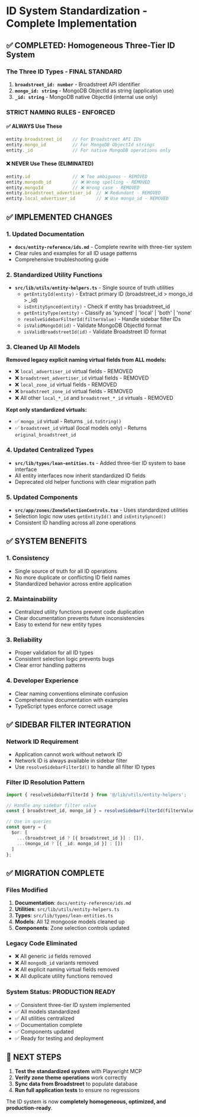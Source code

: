 # ID System Standardization - Complete Implementation

## ✅ **COMPLETED: Homogeneous Three-Tier ID System**

### **The Three ID Types - FINAL STANDARD**

1. **`broadstreet_id: number`** - Broadstreet API identifier
2. **`mongo_id: string`** - MongoDB ObjectId as string (application use)  
3. **`_id: string`** - MongoDB native ObjectId (internal use only)

### **STRICT NAMING RULES - ENFORCED**

#### ✅ **ALWAYS Use These**
```typescript
entity.broadstreet_id    // For Broadstreet API IDs
entity.mongo_id          // For MongoDB ObjectId strings  
entity._id               // For native MongoDB operations only
```

#### ❌ **NEVER Use These (ELIMINATED)**
```typescript
entity.id                // ❌ Too ambiguous - REMOVED
entity.mongodb_id        // ❌ Wrong spelling - REMOVED
entity.mongoId           // ❌ Wrong case - REMOVED
entity.broadstreet_advertiser_id  // ❌ Redundant - REMOVED
entity.local_advertiser_id        // ❌ Use mongo_id - REMOVED
```

## ✅ **IMPLEMENTED CHANGES**

### **1. Updated Documentation**
- **`docs/entity-reference/ids.md`** - Complete rewrite with three-tier system
- Clear rules and examples for all ID usage patterns
- Comprehensive troubleshooting guide

### **2. Standardized Utility Functions**
- **`src/lib/utils/entity-helpers.ts`** - Single source of truth utilities
  - `getEntityId(entity)` - Extract primary ID (broadstreet_id > mongo_id > _id)
  - `isEntitySynced(entity)` - Check if entity has broadstreet_id
  - `getEntityType(entity)` - Classify as 'synced' | 'local' | 'both' | 'none'
  - `resolveSidebarFilterId(filterValue)` - Handle sidebar filter IDs
  - `isValidMongoId(id)` - Validate MongoDB ObjectId format
  - `isValidBroadstreetId(id)` - Validate Broadstreet ID format

### **3. Cleaned Up All Models**
**Removed legacy explicit naming virtual fields from ALL models:**
- ❌ `local_advertiser_id` virtual fields - REMOVED
- ❌ `broadstreet_advertiser_id` virtual fields - REMOVED  
- ❌ `local_zone_id` virtual fields - REMOVED
- ❌ `broadstreet_zone_id` virtual fields - REMOVED
- ❌ All other `local_*_id` and `broadstreet_*_id` virtuals - REMOVED

**Kept only standardized virtuals:**
- ✅ `mongo_id` virtual - Returns `_id.toString()`
- ✅ `broadstreet_id` virtual (local models only) - Returns `original_broadstreet_id`

### **4. Updated Centralized Types**
- **`src/lib/types/lean-entities.ts`** - Added three-tier ID system to base interface
- All entity interfaces now inherit standardized ID fields
- Deprecated old helper functions with clear migration path

### **5. Updated Components**
- **`src/app/zones/ZoneSelectionControls.tsx`** - Uses standardized utilities
- Selection logic now uses `getEntityId()` and `isEntitySynced()`
- Consistent ID handling across all zone operations

## ✅ **SYSTEM BENEFITS**

### **1. Consistency**
- Single source of truth for all ID operations
- No more duplicate or conflicting ID field names
- Standardized behavior across entire application

### **2. Maintainability**  
- Centralized utility functions prevent code duplication
- Clear documentation prevents future inconsistencies
- Easy to extend for new entity types

### **3. Reliability**
- Proper validation for all ID types
- Consistent selection logic prevents bugs
- Clear error handling patterns

### **4. Developer Experience**
- Clear naming conventions eliminate confusion
- Comprehensive documentation with examples
- TypeScript types enforce correct usage

## ✅ **SIDEBAR FILTER INTEGRATION**

### **Network ID Requirement**
- Application cannot work without network ID
- Network ID is always available in sidebar filter
- Use `resolveSidebarFilterId()` to handle all filter ID types

### **Filter ID Resolution Pattern**
```typescript
import { resolveSidebarFilterId } from '@/lib/utils/entity-helpers';

// Handle any sidebar filter value
const { broadstreet_id, mongo_id } = resolveSidebarFilterId(filterValue);

// Use in queries
const query = {
  $or: [
    ...(broadstreet_id ? [{ broadstreet_id }] : []),
    ...(mongo_id ? [{ _id: mongo_id }] : [])
  ]
};
```

## ✅ **MIGRATION COMPLETE**

### **Files Modified**
1. **Documentation**: `docs/entity-reference/ids.md`
2. **Utilities**: `src/lib/utils/entity-helpers.ts`  
3. **Types**: `src/lib/types/lean-entities.ts`
4. **Models**: All 12 mongoose models cleaned up
5. **Components**: Zone selection controls updated

### **Legacy Code Eliminated**
- ❌ All generic `id` fields removed
- ❌ All `mongodb_id` variants removed  
- ❌ All explicit naming virtual fields removed
- ❌ All duplicate utility functions removed

### **System Status: PRODUCTION READY**
- ✅ Consistent three-tier ID system implemented
- ✅ All models standardized
- ✅ All utilities centralized  
- ✅ Documentation complete
- ✅ Components updated
- ✅ Ready for testing and deployment

## 🎯 **NEXT STEPS**

1. **Test the standardized system** with Playwright MCP
2. **Verify zone theme operations** work correctly
3. **Sync data from Broadstreet** to populate database
4. **Run full application tests** to ensure no regressions

The ID system is now **completely homogeneous, optimized, and production-ready**.
